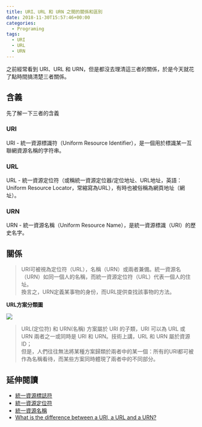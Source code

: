 ```yaml
---
title: URI、URL 和 URN 之間的關係和區別
date: 2018-11-30T15:57:46+00:00
categories:
  - Programing
tags:
  - URI
  - URL
  - URN
---
```


之前經常看到 URI、URL 和 URN，但是都沒去理清這三者的關係，於是今天就花了點時間搞清楚三者關係。

<!--more-->

## 含義

先了解一下三者的含義

### URI

URI - 統一資源標識符（Uniform Resource Identifier），是一個用於標識某一互聯網資源名稱的字符串。

### URL

URL - 統一資源定位符（或稱統一資源定位器/定位地址、URL地址，英語：Uniform Resource Locator，常縮寫為URL），有時也被俗稱為網頁地址（網址）。

### URN

URN - 統一資源名稱（Uniform Resource Name），是統一資源標識（URI）的歷史名字。

## 關係

> URI可被視為定位符（URL），名稱（URN）或兩者兼備。統一資源名（URN）如同一個人的名稱，而統一資源定位符（URL）代表一個人的住址。  
> 換言之，URN定義某事物的身份，而URL提供查找該事物的方法。

**URL方案分類圖**

![][1] 

> URL(定位符) 和 URN(名稱) 方案屬於 URI 的子類，URI 可以為 URL 或 URN 兩者之一或同時是 URI 和 URN。技術上講，URL 和 URN 屬於資源ID；  
> 但是，人們往往無法將某種方案歸類於兩者中的某一個：所有的URI都可被作為名稱看待，而某些方案同時體現了兩者中的不同部分。

## 延伸閱讀

  * [統一資源標誌符][2]
  * [統一資源定位符][3]
  * [統一資源名稱][4]
  * [What is the difference between a URI, a URL and a URN?][5]

 [1]: https://upload.wikimedia.org/wikipedia/commons/thumb/c/c3/URI_Euler_Diagram_no_lone_URIs.svg/180px-URI_Euler_Diagram_no_lone_URIs.svg.png
 [2]: https://zh.wikipedia.org/wiki/統一資源標誌符
 [3]: https://zh.wikipedia.org/wiki/統一資源定位符
 [4]: https://zh.wikipedia.org/wiki/統一資源名稱
 [5]: https://stackoverflow.com/questions/176264/what-is-the-difference-between-a-uri-a-url-and-a-urn
